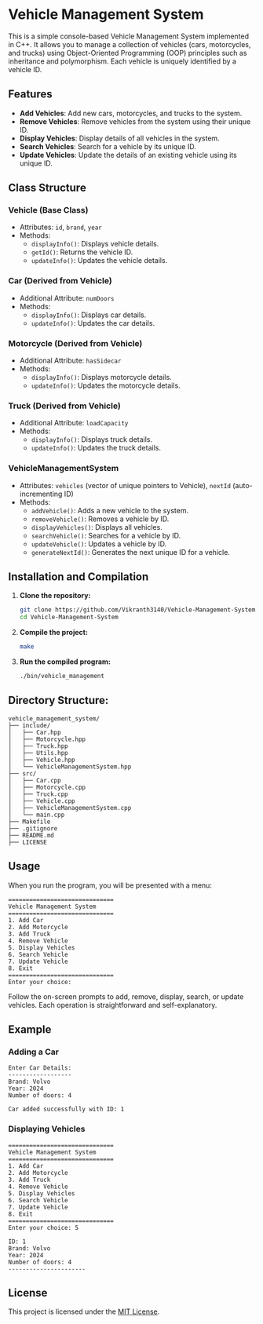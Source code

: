 # Vehicle Management System

This is a simple console-based Vehicle Management System implemented in C++. It allows you to manage a collection of vehicles (cars, motorcycles, and trucks) using Object-Oriented Programming (OOP) principles such as inheritance and polymorphism. Each vehicle is uniquely identified by a vehicle ID.

## Features

- **Add Vehicles**: Add new cars, motorcycles, and trucks to the system.
- **Remove Vehicles**: Remove vehicles from the system using their unique ID.
- **Display Vehicles**: Display details of all vehicles in the system.
- **Search Vehicles**: Search for a vehicle by its unique ID.
- **Update Vehicles**: Update the details of an existing vehicle using its unique ID.

## Class Structure

### Vehicle (Base Class)
- Attributes: `id`, `brand`, `year`
- Methods:
  - `displayInfo()`: Displays vehicle details.
  - `getId()`: Returns the vehicle ID.
  - `updateInfo()`: Updates the vehicle details.

### Car (Derived from Vehicle)
- Additional Attribute: `numDoors`
- Methods:
  - `displayInfo()`: Displays car details.
  - `updateInfo()`: Updates the car details.

### Motorcycle (Derived from Vehicle)
- Additional Attribute: `hasSidecar`
- Methods:
  - `displayInfo()`: Displays motorcycle details.
  - `updateInfo()`: Updates the motorcycle details.

### Truck (Derived from Vehicle)
- Additional Attribute: `loadCapacity`
- Methods:
  - `displayInfo()`: Displays truck details.
  - `updateInfo()`: Updates the truck details.

### VehicleManagementSystem
- Attributes: `vehicles` (vector of unique pointers to Vehicle), `nextId` (auto-incrementing ID)
- Methods:
  - `addVehicle()`: Adds a new vehicle to the system.
  - `removeVehicle()`: Removes a vehicle by ID.
  - `displayVehicles()`: Displays all vehicles.
  - `searchVehicle()`: Searches for a vehicle by ID.
  - `updateVehicle()`: Updates a vehicle by ID.
  - `generateNextId()`: Generates the next unique ID for a vehicle.

## Installation and Compilation

1. **Clone the repository:**

   ```sh
   git clone https://github.com/Vikranth3140/Vehicle-Management-System.git
   cd Vehicle-Management-System
   ```

2. **Compile the project:**

   ```sh
   make
   ```

3. **Run the compiled program:**

   ```sh
   ./bin/vehicle_management
   ```

## Directory Structure:
  
  ```
  vehicle_management_system/
  ├── include/
  │   ├── Car.hpp
  │   ├── Motorcycle.hpp
  │   ├── Truck.hpp
  │   ├── Utils.hpp
  │   ├── Vehicle.hpp
  │   └── VehicleManagementSystem.hpp
  ├── src/
  │   ├── Car.cpp
  │   ├── Motorcycle.cpp
  │   ├── Truck.cpp
  │   ├── Vehicle.cpp
  │   ├── VehicleManagementSystem.cpp
  │   └── main.cpp
  ├── Makefile
  ├── .gitignore
  ├── README.md
  ├── LICENSE
  ```

## Usage

When you run the program, you will be presented with a menu:

```
==============================
Vehicle Management System
==============================
1. Add Car
2. Add Motorcycle
3. Add Truck
4. Remove Vehicle
5. Display Vehicles
6. Search Vehicle
7. Update Vehicle
8. Exit
==============================
Enter your choice:
```

Follow the on-screen prompts to add, remove, display, search, or update vehicles. Each operation is straightforward and self-explanatory.

## Example

### Adding a Car

```
Enter Car Details:
------------------
Brand: Volvo
Year: 2024
Number of doors: 4

Car added successfully with ID: 1
```

### Displaying Vehicles

```
==============================
Vehicle Management System
==============================
1. Add Car
2. Add Motorcycle
3. Add Truck
4. Remove Vehicle
5. Display Vehicles
6. Search Vehicle
7. Update Vehicle
8. Exit
==============================
Enter your choice: 5

ID: 1
Brand: Volvo
Year: 2024
Number of doors: 4
----------------------
```

## License

This project is licensed under the [MIT License](LICENSE).
